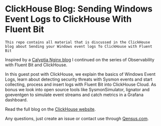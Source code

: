 # ClickHouse Blog: Sending Windows Event Logs to ClickHouse With Fluent Bit

`This repo contains all material that is discussed in the ClickHouse blog about Sending your Windows event logs To ClickHouse with Fluent Bit`

Inspired by a [Calyptia Nginx blog](https://clickhouse.com/blog/nginx-logs-to-clickhouse-fluent-bit) I continued on the series of Observability with Fluent Bit and ClickHouse.

In this guest post with ClickHouse, we explain the basics of Windows Event Logs, learn about detecting security threats with Sysmon events and start collecting, process and insert logs with Fluent Bit into ClickHouse Cloud. As bonus we look into open source tools like SysmonSimulator, lignator and goeventgen to simulate event streams and catch metrics in a Grafana dashboard.

Read the full blog on the [ClickHouse website](https://clickhouse.com/blog/sending-windows-event-logs-to-clickhouse-with-fluent-bit).

Any questions, just create an issue or contact use through [Qensus.com](https://qensus.com/).
